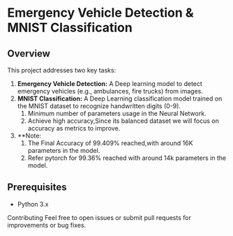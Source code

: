 # Emergency Vehicle Detection & MNIST Classification

## Overview
This project addresses two key tasks:
1. **Emergency Vehicle Detection:** A Deep learning model to detect emergency vehicles (e.g., ambulances, fire trucks) from images.
2. **MNIST Classification:** A Deep Learning classification model trained on the MNIST dataset to recognize handwritten digits (0-9).
     1. Minimum number of parameters usage in the Neural Network.
     2. Achieve high accuracy,Since its balanced dataset we will focus on accuracy as metrics to improve.
3. **Note:
     1. The Final Accuracy of 99.409% reached,with around 16K parameters in the model.
     2. Refer pytorch for 99.36% reached with around 14k parameters in the model.
## Prerequisites
- Python 3.x

Contributing
Feel free to open issues or submit pull requests for improvements or bug fixes.
